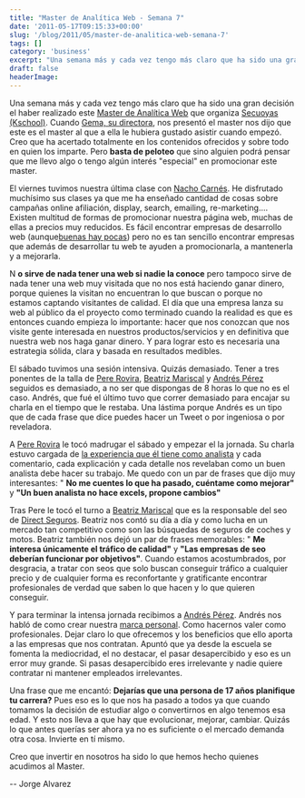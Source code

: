 ```yaml
---
title: "Master de Analítica Web - Semana 7"
date: '2011-05-17T09:15:33+00:00'
slug: '/blog/2011/05/master-de-analitica-web-semana-7'
tags: []
category: 'business'
excerpt: "Una semana más y cada vez tengo más claro que ha sido una gran decisión el haber realizado este [Master de Analítica Web]( que organiza [Secuoya..."
draft: false
headerImage:
---
```

Una semana más y cada vez tengo más claro que ha sido una gran decisión el haber realizado este [Master de Analítica Web](http://www.secuoyasacademy.com/master-analitica-web.html) que organiza [Secuoyas (Kschool)](http://static.squarespace.com/static/5303797ae4b0c6ad9e43f072/5303ce80e4b0400995a883d6/5303cf35e4b0400995a88b0c/1392758581676/?format=original).  Cuando [Gema, su directora](http://static.squarespace.com/static/5303797ae4b0c6ad9e43f072/5303ce80e4b0400995a883d6/5303cf35e4b0400995a88b0c/1392758581676/?format=original), nos presentó el master nos dijo que este es el master al que a ella le hubiera gustado asistir cuando empezó. Creo que ha acertado totalmente en los contenidos ofrecidos y sobre todo en quien los imparte. Pero **basta de peloteo** que sino alguien podrá pensar que me llevo algo o tengo algún interés "especial" en promocionar este master.

El viernes tuvimos nuestra última clase con [Nacho Carnés](http://static.squarespace.com/static/5303797ae4b0c6ad9e43f072/5303ce80e4b0400995a883d6/5303cf35e4b0400995a88b0c/1392758581676/?format=original). He disfrutado muchísimo sus clases ya que me ha enseñado cantidad de cosas sobre campañas online afiliación, display, search, emailing, re-marketing.... Existen multitud de formas de promocionar nuestra página web, muchas de ellas a precios muy reducidos. Es fácil encontrar empresas de desarrollo web (aunque[buenas hay pocas](http://static.squarespace.com/static/5303797ae4b0c6ad9e43f072/5303ce80e4b0400995a883d6/5303cf35e4b0400995a88b0c/1392758581676/?format=original)) pero no es tan sencillo encontrar empresas que además de desarrollar tu web te ayuden a promocionarla, a mantenerla y a mejorarla.

N **o sirve de nada tener una web si nadie la conoce** pero tampoco sirve de nada tener una web muy visitada que no nos está haciendo ganar dinero, porque quienes la visitan no encuentran lo que buscan o porque no estamos captando visitantes de calidad. El día que una empresa lanza su web al público da el proyecto como terminado cuando la realidad es que es entonces cuando empieza lo importante: hacer que nos conozcan que nos visite gente interesada en nuestros productos/servicios y en definitiva que nuestra web nos haga ganar dinero. Y para lograr esto es necesaria una estrategia sólida, clara y basada en resultados medibles.

El sábado tuvimos una sesión intensiva. Quizás demasiado. Tener a tres ponentes de la talla de [Pere Rovira](http://www.linkedin.com/in/pererovira), [Beatriz Mariscal](http://www.linkedin.com/in/beatrizmariscal) y [Andrés Pérez](http://static.squarespace.com/static/5303797ae4b0c6ad9e43f072/5303ce80e4b0400995a883d6/5303cf35e4b0400995a88b0c/1392758581676/?format=original) seguidos es demasiado, a no ser que dispongas de 8 horas lo que no es el caso. Andrés, que fué el último tuvo que correr demasiado para encajar su charla en el tiempo que le restaba. Una lástima porque Andrés es un tipo que de cada frase que dice puedes hacer un Tweet o por ingeniosa o por reveladora.

A [Pere Rovira](http://www.linkedin.com/in/pererovira) le tocó madrugar el sábado y empezar el la jornada. Su charla estuvo cargada de [la experiencia que él tiene como analista](http://static.squarespace.com/static/5303797ae4b0c6ad9e43f072/5303ce80e4b0400995a883d6/5303cf35e4b0400995a88b0c/1392758581676/?format=original) y cada comentario, cada explicación y cada detalle nos revelaban como un buen analista debe hacer su trabajo. Me quedo con un par de frases que dijo muy interesantes: " **No me cuentes lo que ha pasado, cuéntame como mejorar"** y **"Un buen analista no hace excels, propone cambios"**

Tras Pere le tocó el turno a [Beatriz Mariscal](http://www.linkedin.com/in/beatrizmariscal) que es la responsable del seo de [Direct Seguros](http://static.squarespace.com/static/5303797ae4b0c6ad9e43f072/5303ce80e4b0400995a883d6/5303cf35e4b0400995a88b0c/1392758581676/?format=original).  Beatriz nos contó su día a día y como lucha en un mercado tan competitivo como son las búsquedas de seguros de coches y motos. Beatriz también nos dejó un par de frases memorables: " **Me interesa únicamente el tráfico de calidad"** y **"Las empresas de seo deberían funcionar por objetivos"**. Cuando estamos acostumbrados, por desgracia, a tratar con seos que solo buscan conseguir tráfico a cualquier precio y de cualquier forma es reconfortante y gratificante encontrar profesionales de verdad que saben lo que hacen y lo que quieren conseguir.

Y para terminar la intensa jornada recibimos a [Andrés Pérez](http://static.squarespace.com/static/5303797ae4b0c6ad9e43f072/5303ce80e4b0400995a883d6/5303cf35e4b0400995a88b0c/1392758581676/?format=original). Andrés nos habló de como crear nuestra [marca personal](http://static.squarespace.com/static/5303797ae4b0c6ad9e43f072/5303ce80e4b0400995a883d6/5303cf35e4b0400995a88b0c/1392758581676/?format=original). Como hacernos valer como profesionales. Dejar claro lo que ofrecemos y los beneficios que ello aporta a las empresas que nos contratan. Apuntó que ya desde la escuela se fomenta la mediocridad, el no destacar, el pasar desapercibido y eso es un error muy grande. Si pasas desapercibido eres irrelevante y nadie quiere contratar ni mantener empleados irrelevantes.

Una frase que me encantó:  **Dejarías que una persona de 17 años planifique tu carrera?**  Pues eso es lo que nos ha pasado a todos ya que cuando tomamos la decisión de estudiar algo o convertirnos en algo tenemos esa edad. Y esto nos lleva a que hay que evolucionar, mejorar, cambiar. Quizás lo que antes querías ser ahora ya no es suficiente o el mercado demanda otra cosa. Invierte en tí mismo.

Creo que invertir en nosotros ha sido lo que hemos hecho quienes acudimos al Master.

--
Jorge Alvarez
